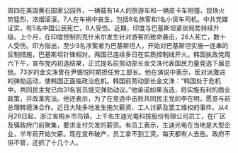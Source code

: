 周四在美国黄石国家公园外，一辆载有14人的旅游车和一辆皮卡车相撞，现场火势猛烈，浓烟滚滚。7人在车祸中丧生，包括6名旅客和1名小货车司机。中共党媒证实，有5名中国公民死亡，8人受伤。近期，印度与巴基斯坦紧张局势持续升级。上个月，在印度控制的克什米尔发生针对游客的致命袭击，26人死亡，数十人受伤。印方指出，至少3名涉案者为巴基斯坦人，开始对巴基斯坦实施一连串的反制措施，巴基斯坦针锋相对。两国已连续多日在实质控制线开火。韩国执政党周六下午，宣布党内初选结果，正式提名前劳动部长金文洙代表国民力量竞选下届总统。73岁的金文洙曾在尹锡悦时期担任劳工部长。他在演说中表示，反对派激进的弹劾运动，使韩国正面临政治危机。韩国前劳动部长金文洙：“韩国处于危机中。共同民主党已向31名官员提交弹劾动议。”他承诺如果当选，将实施有利的商业政策，并改革宪法。他还表示，为了在竞选中击败共同民主党的李在明，愿意与前总理韩德洙合作。近日大陆多地发生拖欠薪资、工人讨薪及罢工维权的事件。从4月28日起，浙江省桐乡市乌镇，上千名生迪光电科技股份有限公司员工，在厂区及镇政府门前聚集，要求支付欠发的薪资。有员工表示，生迪光电在当地是大型企业，半年前开始欠薪。现在宣布破产，员工拿不到工资，每天都有人去告。政府不但不管，还抓了十几个人。
